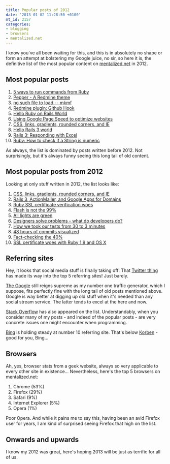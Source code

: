```yaml
---
title: Popular posts of 2012
date: '2013-01-02 11:28:50 +0100'
mt_id: 2157
categories:
- blogging
- browsers
- mentalized.net
---
```

I know you've all been waiting for this, and this is in absolutely no shape or form an attempt at bolstering my Google juice, no sir, so here it is, the definitive list of the most popular content on [mentalized.net](/) in 2012.

<!--more-->

## Most popular posts

1. [5 ways to run commands from Ruby](/journal/2010/03/08/5-ways-to-run-commands-from-ruby/)
2. [Pepper - A Redmine theme](/journal/2011/06/27/pepper-a-redmine-theme/)
3. [no such file to load -- mkmf](/journal/2006/01/24/no-such-file-to-load-mkmf/)
4. [Redmine plugin: Github Hook](/journal/2009/08/03/redmine-plugin-github-hook/)
5. [Hello Ruby on Rails World](/journal/2006/02/06/hello-ruby-on-rails-world/)
6. [Using Google Page Speed to optimize websites](/journal/2009/07/27/using-google-page-speed-to-optimize-websites/)
7. [CSS, links, gradients, rounded corners, and IE](/journal/2012/04/13/css-links-gradients-rounded-corners-and-ie/)
8. [Hello Rails 3 world](/journal/2010/02/05/hello-rails-3-world/)
9. [Rails 3: Responding with Excel](/journal/2010/06/04/rails-3-responding-with-excel/)
10. [Ruby: How to check if a String is numeric](/journal/2011/04/14/ruby-how-to-check-if-a-string-is-numeric/)

As always, the list is dominated by posts written before 2012. Not surprisingly, but it's always funny seeing this long tail of old content.

## Most popular posts from 2012

Looking at only stuff written in 2012, the list looks like:

1. [CSS, links, gradients, rounded corners, and IE](/journal/2012/04/13/css-links-gradients-rounded-corners-and-ie/)
2. [Rails 3, ActionMailer, and Google Apps for Domains](/journal/2012/05/08/rails-3-actionmailer-and-google-apps-for-domains/)
3. [Ruby SSL certificate verification woes](/journal/2012/01/02/ruby-ssl-certificate-verification-errors/)
4. [Flash is not the 99%](/journal/2012/02/05/flash-is-not-the-99/)
5. [All lights are green](/journal/2012/04/24/all-lights-are-green/)
6. [Designers solve problems - what do developers do?](/journal/2012/07/25/designers-solve-problems---what-do-developers-do/)
7. [How we took our tests from 30 to 3 minutes](/journal/2012/12/07/how-we-took-our-tests-from-30-to-3-minutes/)
8. [48 hours of commits visualized](/journal/2012/10/16/48-hours-of-commits-visualized/)
9. [Fact-checking the 40%](/journal/2012/02/13/fact-checking-the-40/)
10. [SSL certificate woes with Ruby 1.9 and OS X](/journal/2012/08/10/ssl-certificate-woes-with-ruby-19-and-os-x/)


## Referring sites

Hey, it looks that social media stuff is finally taking off: That [Twitter thing](http://twitter.com) has made its way into the top 5 referring sites! Just barely.

[The Google](http://google.com) still reigns supreme as my number one traffic generator, which I suppose, fits perfectly fine with the long tail of old posts mentioned above. Google is way better at digging up old stuff when it's needed than any social stream service. The latter tends to excel at the here and now.

[Stack Overflow](http://stackoverflow.com) has also appeared on the list. Understandably, when you consider many of my posts - and indeed of the popular posts - are very concrete issues one might encounter when programming.

[Bing](http://bing.com) is holding steady at number 10 referring site. That's below [Korben](http://korben.info/) - good for you, Bing...


## Browsers

Ah, yes, browser stats from a geek website, always so very applicable to every other site in existence... Nevertheless, here's the top 5 browsers on mentalized.net:

1. Chrome (53%)
2. Firefox (29%)
3. Safari (9%)
4. Internet Explorer (5%)
5. Opera (1%)

Poor Opera. And while it pains me to say this, having been an avid Firefox user for years, I am kind of surprised seeing Firefox that high on the list.

## Onwards and upwards

I know my 2012 was great, here's hoping 2013 will be just as terrific for all of us.
